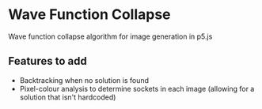 # Wave Function Collapse
Wave function collapse algorithm for image generation in p5.js

## Features to add
* Backtracking when no solution is found
* Pixel-colour analysis to determine sockets in each image (allowing for a solution that isn't hardcoded)
